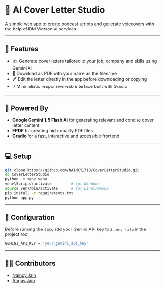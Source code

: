 # 💼 AI Cover Letter Studio

A simple web app to create podcast scripts and generate voiceovers with the help of IBM Watson AI services

---

## 🚀 Features

- ✍️ Generate cover letters tailored to your job, company and skills using Gemini AI
- 📄 Download as PDF with your name as the filename
- 🖊️ Edit the letter directly in the app before downloading or copying
- ⚡ Minimalistic responsive web interface built with Gradio

---

## 🧠 Powered By

- **Google Gemini 1.5 Flash AI** for generating relevant and concise cover letter content
- **FPDF** for creating high-quality PDF files
- **Gradio** for a fast, interactive and accessible frontend

---

## 💻 Setup

```bash
git clone https://github.com/NAINCY1710/CoverLetterStudio.git
cd CoverLetterStudio
python -m venv venv
venv\Scripts\activate         # for Windows
source venv/bin/activate      # for Linux/macOS
pip install -r requirements.txt
python app.py
```

---

## 🔐 Configuration
Before running the app, add your Gemini API key to a `.env file` in the project root
```bash
GEMINI_API_KEY = "your_gemini_api_key"
```

---

## 👨‍💻 Contributors

- [Naincy Jain](https://www.linkedin.com/in/naincy-jain-38a20a283)
- [Aarjav Jain](https://www.linkedin.com/in/bharatwalejain)